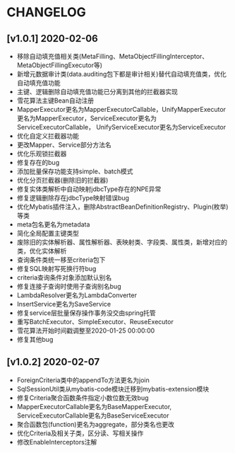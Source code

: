 # CHANGELOG
## [v1.0.1] 2020-02-06
- 移除自动填充值相关类(MetaFilling、MetaObjectFillingInterceptor、MetaObjectFillingExecutor等)
- 新增元数据审计类(data.auditing包下都是审计相关)替代自动填充值类，优化自动填充值功能
- 主键、逻辑删除自动填充值功能已分离到其他的拦截器实现
- 雪花算法主键Bean自动注册
- MapperExecutor更名为MapperExecutorCallable，UnifyMapperExecutor更名为MapperExecutor，ServiceExecutor更名为ServiceExecutorCallable，
UnifyServiceExecutor更名为ServiceExecutor
- 优化自定义拦截器功能
- 更改Mapper、Service部分方法名
- 优化乐观锁拦截器
- 修复存在的bug
- 添加批量保存功能支持simple、batch模式
- 优化分页拦截器(删除旧的拦截器)
- 修复实体类解析中自动映射jdbcType存在的NPE异常
- 修复逻辑删除存在jdbcType映射错误bug
- 优化Mybatis插件注入，删除AbstractBeanDefinitionRegistry、Plugin(枚举)等类
- meta包名更名为metadata
- 简化全局配置主键类型
- 废除旧的实体解析器、属性解析器、表映射类、字段类、属性类，新增对应的类，优化实体解析
- 查询条件类统一移至criteria包下
- 修复SQL映射写死换行符bug
- criteria查询条件对象添加默认别名
- 修复连接子查询时使用子查询别名bug
- LambdaResolver更名为LambdaConverter
- InsertService更名为SaveService
- 修复service层批量保存操作事务没交由spring托管
- 重写BatchExecutor、SimpleExecutor、ReuseExecutor
- 雪花算法开始时间戳调整至2020-01-25 00:00:00
- 修复其他bug

## [v1.0.2] 2020-02-07
- ForeignCriteria类中的appendTo方法更名为join
- SqlSessionUtil类从mybatis-code模块迁移到mybatis-extension模块
- 修复Criteria聚合函数条件指定小数位数无效bug
- MapperExecutorCallable更名为BaseMapperExecutor, ServiceExecutorCallable更名为BaseServiceExecutor
- 聚合函数包(function)更名为aggregate，部分类名也更改
- 优化Criteria及相关子类，区分读、写相关操作
- 修改EnableInterceptors注解